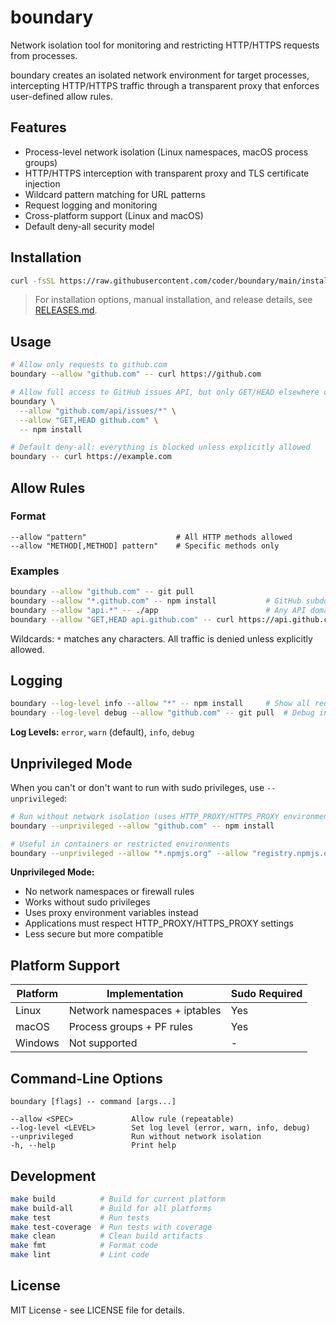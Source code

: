 # boundary

Network isolation tool for monitoring and restricting HTTP/HTTPS requests from processes.

boundary creates an isolated network environment for target processes, intercepting HTTP/HTTPS traffic through a transparent proxy that enforces user-defined allow rules.

## Features

- Process-level network isolation (Linux namespaces, macOS process groups)
- HTTP/HTTPS interception with transparent proxy and TLS certificate injection
- Wildcard pattern matching for URL patterns
- Request logging and monitoring
- Cross-platform support (Linux and macOS)
- Default deny-all security model

## Installation

```bash
curl -fsSL https://raw.githubusercontent.com/coder/boundary/main/install.sh | bash
```

> For installation options, manual installation, and release details, see [RELEASES.md](RELEASES.md).

## Usage

```bash
# Allow only requests to github.com
boundary --allow "github.com" -- curl https://github.com

# Allow full access to GitHub issues API, but only GET/HEAD elsewhere on GitHub
boundary \
  --allow "github.com/api/issues/*" \
  --allow "GET,HEAD github.com" \
  -- npm install

# Default deny-all: everything is blocked unless explicitly allowed
boundary -- curl https://example.com
```

## Allow Rules

### Format
```text
--allow "pattern"                    # All HTTP methods allowed
--allow "METHOD[,METHOD] pattern"    # Specific methods only
```

### Examples
```bash
boundary --allow "github.com" -- git pull
boundary --allow "*.github.com" -- npm install           # GitHub subdomains
boundary --allow "api.*" -- ./app                        # Any API domain
boundary --allow "GET,HEAD api.github.com" -- curl https://api.github.com
```

Wildcards: `*` matches any characters. All traffic is denied unless explicitly allowed.

## Logging

```bash
boundary --log-level info --allow "*" -- npm install     # Show all requests
boundary --log-level debug --allow "github.com" -- git pull  # Debug info
```

**Log Levels:** `error`, `warn` (default), `info`, `debug`

## Unprivileged Mode

When you can't or don't want to run with sudo privileges, use `--unprivileged`:

```bash
# Run without network isolation (uses HTTP_PROXY/HTTPS_PROXY environment variables)
boundary --unprivileged --allow "github.com" -- npm install

# Useful in containers or restricted environments
boundary --unprivileged --allow "*.npmjs.org" --allow "registry.npmjs.org" -- npm install
```

**Unprivileged Mode:**
- No network namespaces or firewall rules
- Works without sudo privileges  
- Uses proxy environment variables instead
- Applications must respect HTTP_PROXY/HTTPS_PROXY settings
- Less secure but more compatible

## Platform Support

| Platform | Implementation | Sudo Required |
|----------|----------------|---------------|
| Linux    | Network namespaces + iptables | Yes |
| macOS    | Process groups + PF rules | Yes |
| Windows  | Not supported | - |

## Command-Line Options

```text
boundary [flags] -- command [args...]

--allow <SPEC>             Allow rule (repeatable)
--log-level <LEVEL>        Set log level (error, warn, info, debug)
--unprivileged             Run without network isolation
-h, --help                 Print help
```

## Development

```bash
make build          # Build for current platform
make build-all      # Build for all platforms
make test           # Run tests
make test-coverage  # Run tests with coverage
make clean          # Clean build artifacts
make fmt            # Format code
make lint           # Lint code
```

## License

MIT License - see LICENSE file for details.